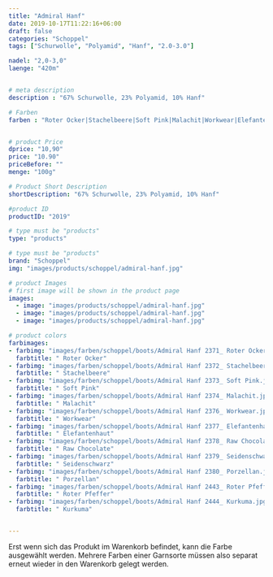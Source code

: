 ```yaml
---
title: "Admiral Hanf"
date: 2019-10-17T11:22:16+06:00
draft: false
categories: "Schoppel"
tags: ["Schurwolle", "Polyamid", "Hanf", "2.0-3.0"]

nadel: "2,0-3,0" 
laenge: "420m"	


# meta description
description : "67% Schurwolle, 23% Polyamid, 10% Hanf"

# Farben
farben : "Roter Ocker|Stachelbeere|Soft Pink|Malachit|Workwear|Elefantenhaut|Raw Chocolate|Seidenschwarz|Porzellan|Roter Pfeffer|Kurkuma"


# product Price
dprice: "10,90"
price: "10.90"
priceBefore: ""
menge: "100g"

# Product Short Description
shortDescription: "67% Schurwolle, 23% Polyamid, 10% Hanf"

#product ID
productID: "2019"

# type must be "products"
type: "products"

# type must be "products"
brand: "Schoppel"
img: "images/products/schoppel/admiral-hanf.jpg"   

# product Images
# first image will be shown in the product page
images:
  - image: "images/products/schoppel/admiral-hanf.jpg"
  - image: "images/products/schoppel/admiral-hanf.jpg"
  - image: "images/products/schoppel/admiral-hanf.jpg"

# product colors
farbimages:
- farbimg: "images/farben/schoppel/boots/Admiral Hanf 2371_ Roter Ocker.jpg"	
  farbtitle: " Roter Ocker"
- farbimg: "images/farben/schoppel/boots/Admiral Hanf 2372_ Stachelbeere.jpg"	
  farbtitle: " Stachelbeere"
- farbimg: "images/farben/schoppel/boots/Admiral Hanf 2373_ Soft Pink.jpg"	
  farbtitle: " Soft Pink"
- farbimg: "images/farben/schoppel/boots/Admiral Hanf 2374_ Malachit.jpg"	
  farbtitle: " Malachit"
- farbimg: "images/farben/schoppel/boots/Admiral Hanf 2376_ Workwear.jpg"	
  farbtitle: " Workwear"
- farbimg: "images/farben/schoppel/boots/Admiral Hanf 2377_ Elefantenhaut.jpg"	
  farbtitle: " Elefantenhaut"
- farbimg: "images/farben/schoppel/boots/Admiral Hanf 2378_ Raw Chocolate.jpg"	
  farbtitle: " Raw Chocolate"
- farbimg: "images/farben/schoppel/boots/Admiral Hanf 2379_ Seidenschwarz.jpg"	
  farbtitle: " Seidenschwarz"
- farbimg: "images/farben/schoppel/boots/Admiral Hanf 2380_ Porzellan.jpg"	
  farbtitle: " Porzellan"
- farbimg: "images/farben/schoppel/boots/Admiral Hanf 2443_ Roter Pfeffer.jpg"	
  farbtitle: " Roter Pfeffer"
- farbimg: "images/farben/schoppel/boots/Admiral Hanf 2444_ Kurkuma.jpg"	
  farbtitle: " Kurkuma"


---
```


Erst wenn sich das Produkt im Warenkorb befindet, kann die Farbe ausgewählt werden.
Mehrere Farben einer Garnsorte müssen also separat erneut wieder in den Warenkorb gelegt werden.
